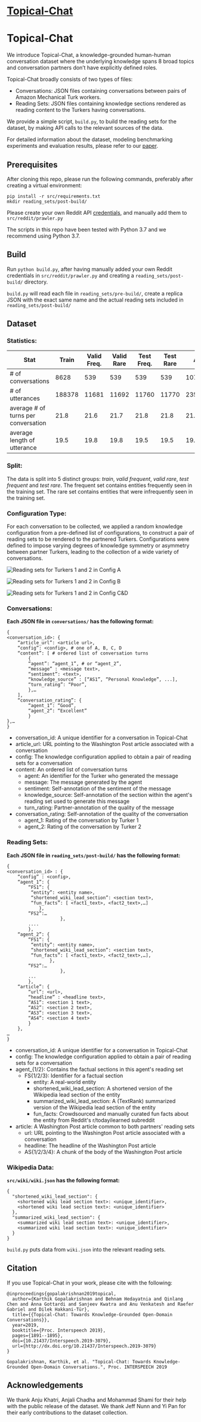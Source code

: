 # [Topical-Chat](https://github.com/alexa/Topical-Chat)

# Topical-Chat
We introduce Topical-Chat, a knowledge-grounded
human-human conversation dataset where the underlying
knowledge spans 8 broad topics and conversation
partners don’t have explicitly defined roles.

Topical-Chat broadly consists of two types of files:

- Conversations: JSON files containing conversations between pairs of
Amazon Mechanical Turk workers.
- Reading Sets: JSON files containing knowledge sections rendered as
reading content to the Turkers having conversations.

We provide a simple script, `build.py`, to build the
reading sets for the dataset, by making API calls
to the relevant sources of the data.

For detailed information about the dataset, modeling
benchmarking experiments and evaluation results,
please refer to our [paper](https://arxiv.org/abs/2308.11995).

## Prerequisites

After cloning this repo, please run the following commands,
preferably after creating a virtual environment:

```
pip install -r src/requirements.txt
mkdir reading_sets/post-build/
```

Please create your own Reddit API
[credentials](https://www.reddit.com/wiki/api),
and manually add them to `src/reddit/prawler.py`

The scripts in this repo have been tested with Python 3.7
and we recommend using Python 3.7.

## Build

Run `python build.py`, after having manually added your
own Reddit credentials in `src/reddit/prawler.py` and creating a `reading_sets/post-build/` directory.

`build.py` will read each file in `reading_sets/pre-build/`,
create a replica JSON with the exact same name and the actual reading
sets included in `reading_sets/post-build/`

## Dataset

### Statistics:
|       Stat            | Train | Valid Freq. | Valid Rare | Test Freq. | Test Rare | All |
| ----                  | ----  |    ----     |    ----    |   ----     |   ----    |  ----   |
|# of conversations    | 8628  |    539      |    539     |   539      |   539     |  10784  |
|# of utterances       | 188378 |   11681    |    11692   |   11760    |   11770   |  235281 |
|average # of turns per conversation  | 21.8 |    21.6    |   21.7     |   21.8    |   21.8  |  21.8   |
|average length of utterance    | 19.5  |    19.8      |    19.8     |   19.5      |   19.5     |  19.6   |

### Split:
The data is split into 5 distinct groups: *train*, *valid frequent*,
*valid rare*, *test frequent* and *test rare*. The frequent set
contains entities frequently seen in the training set. The rare set
contains entities that were infrequently seen in the training set.

### Configuration Type:
For each conversation to be collected, we applied a random
knowledge configuration from a pre-defined list of configurations,
to construct a pair of reading sets to be rendered to the partnered
Turkers. Configurations were defined to impose varying degrees of
knowledge symmetry or asymmetry between partner Turkers, leading to
the collection of a wide variety of conversations.

![Reading sets for Turkers 1 and 2 in Config A](images/configA.png)

![Reading sets for Turkers 1 and 2 in Config B](images/configB.png)

![Reading sets for Turkers 1 and 2 in Config C&D](images/configCD.png)


### Conversations:

**Each JSON file in `conversations/` has the following
format:**
```
{
<conversation_id>: {
	“article_url”: <article url>,
	“config”: <config>, # one of A, B, C, D
	“content”: [ # ordered list of conversation turns
		{ 
		“agent”: “agent_1”, # or “agent_2”,
		“message” : <message text>,
		“sentiment”: <text>,
		“knowledge_source” : [“AS1”, “Personal Knowledge”, ...],
		“turn_rating”: “Poor”,
		},…
	],
	“conversation_rating”: {
		“agent_1”: “Good”,
		“agent_2”: “Excellent”
		}
},…
}
```
- conversation_id: A unique identifier for a conversation in Topical-Chat
- article_url: URL pointing to the Washington Post article associated
with a conversation
- config: The knowledge configuration applied to obtain a pair of
reading sets for a conversation
- content: An ordered list of conversation turns
	- agent: An identifier for the Turker who generated the message
	- message: The message generated by the agent
	- sentiment: Self-annotation of the sentiment of the message
	- knowledge_source: Self-annotation of the section within
	the agent's reading set used to generate this message
	- turn_rating: Partner-annotation of the quality of the message
- conversation_rating: Self-annotation of the quality of the conversation
	- agent_1: Rating of the conversation by Turker 1
	- agent_2: Rating of the conversation by Turker 2

### Reading Sets:

**Each JSON file in `reading_sets/post-build/` has the
following format:**
```
{
<conversation_id> : {
	“config” : <config>,
    “agent_1”: {
	    “FS1”: {
		 “entity”: <entity name>,
		 “shortened_wiki_lead_section”: <section text>,
		 “fun_facts”: [ <fact1_text>, <fact2_text>,…]
		    },
	    “FS2”:…
                    },
        ....
        },
    “agent_2”: {
	    “FS1”: {
		 “entity”: <entity name>,
		 “shortened_wiki_lead_section”: <section text>,
		 “fun_facts”: [ <fact1_text>, <fact2_text>,…],
	            },
	    “FS2”:…
                    },
        ...
        },
    “article”: {
		“url”: <url>,
		“headline” : <headline text>,
		“AS1”: <section 1 text>,
		“AS2”: <section 2 text>,
		“AS3”: <section 3 text>,
		“AS4”: <section 4 text>
	    }
	},
…
}
```
- conversation_id: A unique identifier for a conversation in
Topical-Chat
- config: The knowledge configuration applied to obtain a pair of
reading sets for a conversation
- agent_{1/2}: Contains the factual sections in this agent's reading set
	- FS{1/2/3}: Identifier for a factual section
		- entity: A real-world entity
		- shortened_wiki_lead_section: A shortened version of the
		Wikipedia lead section of the entity
		- summarized_wiki_lead_section: A (TextRank) summarized version
		of the Wikipedia lead section of the entity
		- fun_facts: Crowdsourced and manually curated fun facts about
		the entity from Reddit's r/todayilearned subreddit
- article: A Washington Post article common to both partners'
reading sets
    - url: URL pointing to the Washington Post article associated
with a conversation
    - headline: The headline of the Washington Post article
	- AS{1/2/3/4}: A chunk of the body of the Washington Post article

### Wikipedia Data:
**`src/wiki/wiki.json` has the following format:**

```
{
  "shortened_wiki_lead_section": {
    <shortened wiki lead section text>: <unique_identifier>,
    <shortened wiki lead section text>: <unique_identifier>
  },
  "summarized_wiki_lead_section": {
    <summarized wiki lead section text>: <unique_identifier>,
    <summarized wiki lead section text>: <unique_identifier>
  }
}
```

`build.py` puts data from `wiki.json` into the relevant reading
sets.

## Citation
If you use Topical-Chat in your work, please cite with the following:
```
@inproceedings{gopalakrishnan2019topical,
  author={Karthik Gopalakrishnan and Behnam Hedayatnia and Qinlang Chen and Anna Gottardi and Sanjeev Kwatra and Anu Venkatesh and Raefer Gabriel and Dilek Hakkani-Tür},
  title={{Topical-Chat: Towards Knowledge-Grounded Open-Domain Conversations}},
  year=2019,
  booktitle={Proc. Interspeech 2019},
  pages={1891--1895},
  doi={10.21437/Interspeech.2019-3079},
  url={http://dx.doi.org/10.21437/Interspeech.2019-3079}
}
```

```
Gopalakrishnan, Karthik, et al. "Topical-Chat: Towards Knowledge-Grounded Open-Domain Conversations.", Proc. INTERSPEECH 2019
```

## Acknowledgements
We thank Anju Khatri, Anjali Chadha and
Mohammad Shami for their help with the public release of
the dataset. We thank Jeff Nunn and Yi Pan for their
early contributions to the dataset collection.
